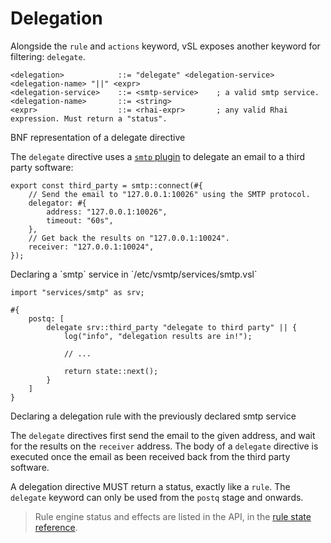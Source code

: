 # Delegation

Alongside the `rule` and `actions` keyword, vSL exposes another keyword for filtering: `delegate`.

```bnf
<delegation>            ::= "delegate" <delegation-service> <delegation-name> "||" <expr>
<delegation-service>    ::= <smtp-service>    ; a valid smtp service.
<delegation-name>       ::= <string>
<expr>                  ::= <rhai-expr>       ; any valid Rhai expression. Must return a "status".
```
<p class="ann"> BNF representation of a delegate directive </p>

The `delegate` directive uses a [`smtp` plugin](../ref/plugins/smtp.md) to delegate an email to a third party software:

```rust,ignore
export const third_party = smtp::connect(#{
    // Send the email to "127.0.0.1:10026" using the SMTP protocol.
    delegator: #{
        address: "127.0.0.1:10026",
        timeout: "60s",
    },
    // Get back the results on "127.0.0.1:10024".
    receiver: "127.0.0.1:10024",
});
```

<p class="ann"> Declaring a `smtp` service in `/etc/vsmtp/services/smtp.vsl` </p>

```
import "services/smtp" as srv;

#{
    postq: [
        delegate srv::third_party "delegate to third party" || {
            log("info", "delegation results are in!");
        
            // ...
        
            return state::next();
        }
    ]
}
```
<p class="ann"> Declaring a delegation rule with the previously declared smtp service </p>

The `delegate` directives first send the email to the given address, and wait for the results on the `receiver` address.
The body of a `delegate` directive is executed once the email as been received back from the third party software.

A delegation directive MUST return a status, exactly like a `rule`.
The `delegate` keyword can only be used from the `postq` stage and onwards.

> Rule engine status and effects are listed in the API, in the [rule state reference](../ref/vSL/api/fn::global::rule_state.md).
